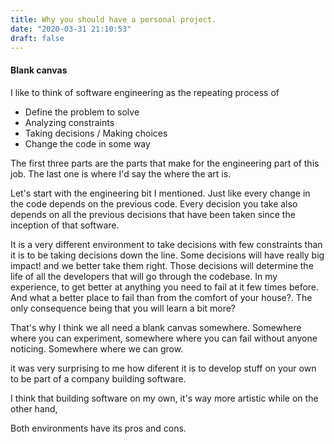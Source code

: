 ```yaml
---
title: Why you should have a personal project.
date: "2020-03-31 21:10:53"
draft: false
---
```


#### Blank canvas


I like to think of software engineering as the repeating process of

- Define the problem to solve
- Analyzing constraints
- Taking decisions / Making choices
- Change the code in some way

The first three parts are the parts that make for the engineering part of this job. The last one is where I'd say the where the art is.  

Let's start with the engineering bit I mentioned. Just like every change in the code depends on the previous code. Every decision you take also depends on all the previous decisions that have been taken since the inception of that software.

It is a very different environment to take decisions with few constraints than it is to be taking decisions down the line.
Some decisions will have really big impact! and we better take them right.
Those decisions will determine the life of all the developers that will go through the codebase.
In my experience, to get better at anything you need to fail at it few times before. And what a better place to fail than from the comfort of your house?. The only consequence being that you will learn a bit more? 

That's why I think we all need a blank canvas somewhere. Somewhere where you can experiment, somewhere where you can fail without anyone noticing. Somewhere where we can grow.




it was very surprising to me how diferent it is to develop stuff on your own to be part of a company building software.

I think that building software on my own, it's way more artistic while on the other hand, 

Both environments have its pros and cons. 




